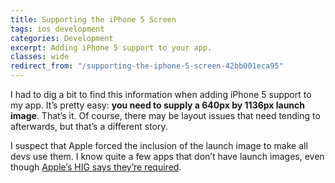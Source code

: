 ```yaml
---
title: Supporting the iPhone 5 Screen
tags: ios development
categories: Development
excerpt: Adding iPhone 5 support to your app.
classes: wide
redirect_from: "/supporting-the-iphone-5-screen-42bb001eca95"
---
```


I had to dig a bit to find this information when adding iPhone 5 support to my app. It’s pretty easy: **you need to supply a 640px by 1136px launch image**. That’s it. Of course, there may be layout issues that need tending to afterwards, but that’s a different story.

I suspect that Apple forced the inclusion of the launch image to make all devs use them. I know quite a few apps that don’t have launch images, even though [Apple’s HIG says they’re required](http://developer.apple.com/library/ios/#documentation/userexperience/conceptual/mobilehig/IconsImages/IconsImages.html).
